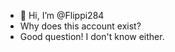 - 👋 Hi, I’m @Flippi284
- Why does this account exist?
- Good question! I don't know either.
<!---
Flippi284/Flippi284 is a ✨ special ✨ repository because its `README.md` (this file) appears on your GitHub profile.
You can click the Preview link to take a look at your changes.
--->
